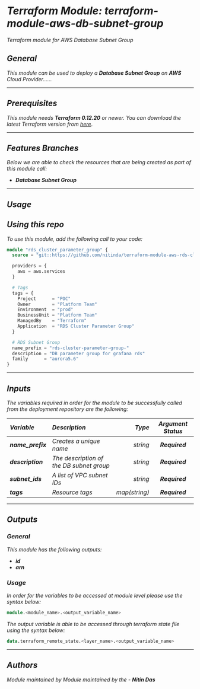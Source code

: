 # _Terraform Module: terraform-module-aws-db-subnet-group_
_Terraform module for AWS Database Subnet Group_


## _General_

_This module can be used to deploy a_ _**Database Subnet Group** on **AWS** Cloud Provider......_


---

## _Prerequisites_

_This module needs **Terraform 0.12.20** or newer._
_You can download the latest Terraform version from_ [_here_](https://www.terraform.io/downloads.html).



---

## _Features Branches_

_Below we are able to check the resources that are being created as part of this module call:_

- _**Database Subnet Group**_


---

## _Usage_

## _Using this repo_

_To use this module, add the following call to your code:_


```tf
module "rds_cluster_parameter_group" {
  source = "git::https://github.com/nitinda/terraform-module-aws-rds-cluster-parameter-group.git?ref=master"

  providers = {
    aws = aws.services
  }

  # Tags
  tags = {
    Project      = "POC"
    Owner        = "Platform Team"
    Environment  = "prod"
    BusinessUnit = "Platform Team"
    ManagedBy    = "Terraform"
    Application  = "RDS Cluster Parameter Group"
  }

  # RDS Subnet Group
  name_prefix = "rds-cluster-parameter-group-"
  description = "DB parameter group for grafana rds"
  family      = "aurora5.6"
}
```


---

## _Inputs_

_The variables required in order for the module to be successfully called from the deployment repository are the following:_

|**_Variable_** | **_Description_** | **_Type_** | **_Argument Status_** |
|:----|:----|-----:|:---:|
| **_name\_prefix_** | _Creates a unique name_ | _string_ | **_Required_** |
| **_description_** | _The description of the DB subnet group_ | _string_ | **_Required_** |
| **_subnet\_ids_** | _A list of VPC subnet IDs_ | _string_ | **_Required_** |
| **_tags_** | _Resource tags_ | _map(string)_ | **_Required_** |


---


## _Outputs_

### _General_

_This module has the following outputs:_


* **_id_**
* **_arn_**


### _Usage_

_In order for the variables to be accessed at module level please use the syntax below:_

```tf
module.<module_name>.<output_variable_name>
```


_The output variable is able to be accessed through terraform state file using the syntax below:_

```tf
data.terraform_remote_state.<layer_name>.<output_variable_name>
```

---



## _Authors_

_Module maintained by Module maintained by the -_ **_Nitin Das_**